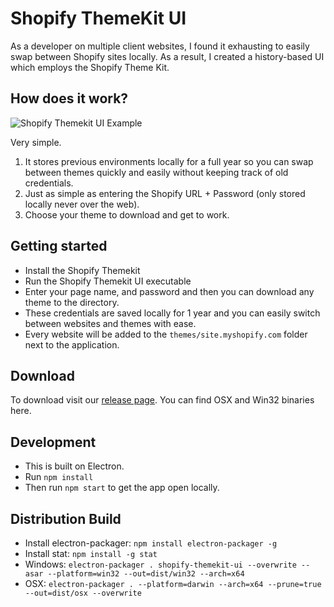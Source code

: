 # Shopify ThemeKit UI

As a developer on multiple client websites, I found it exhausting to easily swap between Shopify sites locally. As a result, I created a history-based UI which employs the Shopify Theme Kit.

## How does it work?

![Shopify Themekit UI Example](https://i.imgur.com/FVrpMPml.png)

Very simple.

1. It stores previous environments locally for a full year so you can swap between themes quickly and easily without keeping track of old credentials.
2. Just as simple as entering the Shopify URL + Password (only stored locally never over the web).
3. Choose your theme to download and get to work.

## Getting started

- Install the Shopify Themekit
- Run the Shopify Themekit UI executable
- Enter your page name, and password and then you can download any theme to the directory.
- These credentials are saved locally for 1 year and you can easily switch between websites and themes with ease.
- Every website will be added to the `themes/site.myshopify.com` folder next to the application.

## Download

To download visit our [release page](https://github.com/awhipp/shopify-themekit-ui/releases). You can find OSX and Win32 binaries here.

## Development

- This is built on Electron.
- Run `npm install`
- Then run `npm start` to get the app open locally.

## Distribution Build

- Install electron-packager: `npm install electron-packager -g`
- Install stat: `npm install -g stat`
- Windows: `electron-packager . shopify-themekit-ui --overwrite --asar --platform=win32 --out=dist/win32 --arch=x64`
- OSX: `electron-packager . --platform=darwin --arch=x64 --prune=true --out=dist/osx --overwrite`
